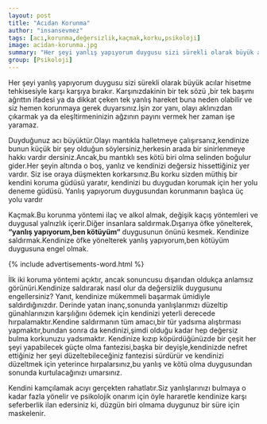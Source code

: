 ```yaml
---
layout: post
title: "Acıdan Korunma"
author: "insansevmez"
tags: [acı,korunma,değersizlik,kaçmak,korku,psikoloji]
image: acidan-korunma.jpg
summary: "Her şeyi yanlış yapıyorum duygusu sizi sürekli olarak büyük acılar hisetme tehkisesiyle karşı karşıya bkırakır.Karşınızdakinin bir tek sözü ,bir tek başımı ağrıttın ifadesi ya da dikkat çeken tek yanlış hareket buna neden olabilir ve siz hemen korunmaya gerek duyarsınız.İşin zor yanı,olayı aklınızdan çıkarmak ya da eleşltirmeninizin ağzının payını vermek her zaman işe yaramaz."
group: [Psikoloji]
---
```


Her şeyi yanlış yapıyorum duygusu sizi sürekli olarak büyük acılar hisetme tehkisesiyle karşı karşıya bırakır. Karşınızdakinin bir tek sözü ,bir tek başımı ağrıttın ifadesi ya da dikkat çeken tek yanlış hareket buna neden olabilir ve siz hemen korunmaya gerek duyarsınız.İşin zor yanı, olayı aklınızdan çıkarmak ya da eleşltirmeninizin ağzının payını vermek her zaman işe yaramaz.

Duyduğunuz acı büyüktür.Olayı mantıkla halletmeye çalışırsanız,kendinize bunun küçük bir şey olduğun söylersiniz,herkesin arada bir sinirlenmeye hakkı vardır dersiniz.Ancak,bu mantıklı ses kötü biri olma selinden boğulur gider.Her şeyin altında o boş, yanlız ve kendinizi değersiz hissettiğiniz yer vardır. Siz ise oraya düşmekten korkarsınız.Bu korku sizden müthiş bir kendini koruma güdüsü yaratır, kendinizi bu duygudan korumak için her yolu deneme güdüsü.
Yanlış yapıyorum duygusundan korunmanın başlıca üç yolu vardır

Kaçmak.Bu korunma yöntemi ilaç ve alkol almak, değişik kaçış yöntemleri ve duygusal yalnızlık içerir.Diğer insanlara saldırmak.Dışarıya öfke yönelterek, **“yanlış yapıyorum,ben kötüyüm“** duygusunun önünü kesmek. Kendinize saldırmak.Kendinize öfke yönelterek yanlış yapıyorum,ben kötüyüm duygusuna engel olmak.

{% include advertisements-word.html %}

İlk iki koruma yöntemi açıktır, ancak sonuncusu dışarıdan oldukça anlamsız görünüri.Kendinize saldırarak nasıl olur da değersizlik duygusunu engellersiniz? Yanıt, kendinize mükemmeli başarmak ümidiyle saldırdığınızdır. Derinde yatan inanç,sonunda yanlışlarımızı düzeltip günahlarınızın karşılığını ödemek için kendinizi yeterli derecede hırpalamaktır.Kendine saldırmanın tüm amacı,bir tür yadsıma alıştırması yapmaktır,bundan sonra da kendinizi,şimdi olduğu kadar hep değersiz bulma korkunuzu yadsımaktır. Kendinize kızıp köpürdüğünüzde bir çeşit her şeyi yapabilecek güçte olma fantezisi,başka bir deyişle,kendinizde nefret ettiğiniz her şeyi düzeltebileceğiniz fantezisi sürdürür ve kendinizi düzeltmek için yeterince hırpalarsınız,bu yanlış ve kötü olma duygusundan sonunda kurtulacağınızı umarsınız.

Kendini kamçılamak acıyı gerçekten rahatlatır.Siz yanlışlarınızı bulmaya o kadar fazla yönelir ve psikolojik onarım için öyle hararetle kendinize karşı seferberlik ilan edersiniz ki, düzgün biri olmama duygunuz bir süre için maskelenir.
